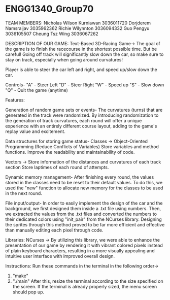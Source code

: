 # ENGG1340_Group70
TEAM MEMBERS:
Nicholas Wilson Kurniawan 3036011720
Dorjderem Namsraijav 3035962362 
Richie Wilynnton 3036094332
Guo Pengyu 3036105507
Cheung Tsz Wing 3036067262

DESCRIPTION OF OUR GAME:
Text-Based 3D-Racing Game->
The goal of the game is to finish the racecourse in the shortest possible time. But be careful! 
Going off track will significantly slow down the car, so make sure to stay on track, especially when 
going around curvatures! 

Player is able to steer the car left and right, and speed up/slow down the car.

Controls-
"A" - Steer Left
"D" - Steer Right
"W" - Speed up
"S" - Slow down
"Q" - Quit the game (anytime)

Features:

Generation of random game sets or events-
The curvatures (turns) that are generated in the track were randomized.
By introducing randomization to the generation of track curvatures, each round will offer a unique experience
with an entirely different course layout, adding to the game's replay value and excitement.

Data structures for storing game status-
Classes ->
Object-Oriented Programming (Reduce Conflicts of Variables)
Store variables and method functions.
Improve the readability and maintainability of code.

Vectors ->
Store information of the distances and curvatures of each track section
Store laptimes of each   round of attempts.

Dynamic memory management-
After finishing every round, the values stored in the classes need to be reset
to their default values. 
To do this, we used the "new" function to allocate new memory for the classes to be used in the 
next round.

File input/output-
In order to easily implement the design of the car and the background, we first designed them
inside a .txt file using numbers. Then, we extracted the values from the .txt files and converted the
numbers to their dedicated colors using "init_pair" from the NCurses library. 
Designing the sprites through this method proved to be far more efficient and effective 
than manually editing each pixel through code.

Libraries:
NCurses -> 
By utilizing this library, we were able to enhance the presentation of our game by rendering it with vibrant colored pixels instead of plain keyboard characters, 
resulting in a more visually appealing and intuitive user interface with improved overall design.

Instructions:
Run these commands in the terminal in the following order->
1. "make"
2. "./main"
After this, resize the terminal according to the size specified on the screen. If the terminal is already properly sized, 
the menu screen should pop up.



